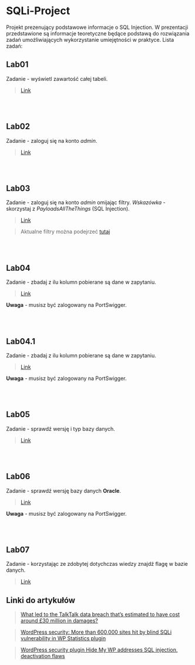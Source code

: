 # SQLi-Project
Projekt prezenujący podstawowe informacje o SQL Injection.
W prezentacji przedstawione są informacje teoretyczne będące podstawą do rozwiązania zadań umożliwiających wykorzystanie umiejętności w praktyce.
Lista zadań:

## Lab01

Zadanie - wyświetl zawartość całej tabeli.
> [Link](https://web.ctflearn.com/web4/)

<br/><br/>



## Lab02

Zadanie - zaloguj się na konto *admin*.
> [Link](https://sqli.chal.fweefwop.club/welcome.php)

<br/><br/>



## Lab03

Zadanie - zaloguj się na konto *admin* omijając filtry.
*Wskazówka* - skorzystaj z *PayloadsAllTheThings* (SQL Injection).
> [Link](http://jupiter.challenges.picoctf.org:44979/)

> Aktualne filtry można podejrzeć [tutaj](http://jupiter.challenges.picoctf.org:44979/filter.php)

<br/><br/>



## Lab04

Zadanie - zbadaj z ilu kolumn pobierane są dane w zapytaniu.
> [Link](https://portswigger.net/web-security/sql-injection/union-attacks/lab-determine-number-of-columns)

**Uwaga** - musisz być zalogowany na PortSwigger.

<br/><br/>

## Lab04.1

Zadanie - zbadaj z ilu kolumn pobierane są dane w zapytaniu.
> [Link](https://portswigger.net/web-security/sql-injection/union-attacks/lab-find-column-containing-text)

**Uwaga** - musisz być zalogowany na PortSwigger.

<br/><br/>


## Lab05

Zadanie - sprawdź wersję i typ bazy danych.
> [Link](https://web.ctflearn.com/web4/)

<br/><br/>



## Lab06

Zadanie - sprawdź wersję bazy danych **Oracle**.
> [Link](https://portswigger.net/web-security/sql-injection/examining-the-database/lab-querying-database-version-oracle)

**Uwaga** - musisz być zalogowany na PortSwigger.

<br/><br/>



## Lab07
Zadanie - korzystając ze zdobytej dotychczas wiedzy znajdź flagę w bazie danych.

> [Link](https://web.ctflearn.com/web8)

## Linki do artykułów

> [What led to the TalkTalk data breach that’s estimated to have cost around £30 million in damages?](https://cyberstart.com/blog/how-an-outdated-database-led-to-a-data-breach-unpicking-the-talktalk-cyber-attack/)

> [WordPress security: More than 600,000 sites hit by blind SQLi vulnerability in WP Statistics plugin](https://portswigger.net/daily-swig/wordpress-security-more-than-600-000-sites-hit-by-blind-sqli-vulnerability-in-wp-statistics-plugin)

> [WordPress security plugin Hide My WP addresses SQL injection, deactivation flaws](https://portswigger.net/daily-swig/wordpress-security-plugin-hide-my-wp-addresses-sql-injection-deactivation-flaws)
